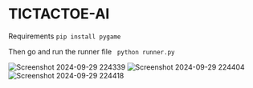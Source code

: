 # TICTACTOE-AI

Requirements ```pip install pygame```

Then go and run the runner file ``` python runner.py```

![Screenshot 2024-09-29 224339](https://github.com/user-attachments/assets/383a671b-d332-44cb-997e-d85ad284ddab)
![Screenshot 2024-09-29 224404](https://github.com/user-attachments/assets/83af4c60-32ea-41de-9a47-ebd9c1af22ec)
![Screenshot 2024-09-29 224418](https://github.com/user-attachments/assets/de941501-f195-46b9-8346-9404fe17c57d)
